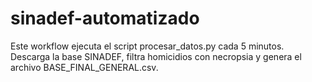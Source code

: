 # sinadef-automatizado
Este workflow ejecuta el script procesar_datos.py cada 5 minutos. Descarga la base SINADEF, filtra homicidios con necropsia y genera el archivo BASE_FINAL_GENERAL.csv.
